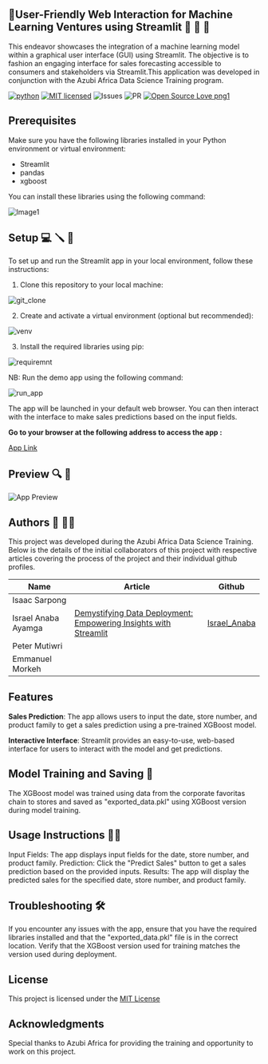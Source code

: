 ## 🚀User-Friendly Web Interaction for Machine Learning Ventures using Streamlit 🤖 🚀 🚀

This endeavor showcases the integration of a machine learning model within a graphical user interface (GUI) using Streamlit. The objective is to fashion an engaging interface for sales forecasting accessible to consumers and stakeholders via Streamlit.This application was developed in conjunction with the Azubi Africa Data Science Training program.

[![python](https://img.shields.io/badge/Python-3776AB?style=for-the-badge&logo=python&logoColor=white)](https://img.shields.io/badge/Python-3776AB?style=for-the-badge&logo=python&logoColor=white)
[![MIT licensed](https://img.shields.io/badge/license-mit-blue?style=for-the-badge&logo=appveyor)](./LICENSE)
![Issues](https://img.shields.io/github/issues/PapiHack/wimlds-demo?style=for-the-badge&logo=appveyor)
![PR](https://img.shields.io/github/issues-pr/PapiHack/wimlds-demo?style=for-the-badge&logo=appveyor)
[![Open Source Love png1](https://badges.frapsoft.com/os/v1/open-source.png?v=103)](https://github.com/ellerbrock/open-source-badges/)

## Prerequisites

Make sure you have the following libraries installed in your Python environment or virtual environment:

* Streamlit
* pandas
* xgboost

You can install these libraries using the following command:

![Image1](Screenshots/Image1.png)

## Setup 💻 🪛 🔧

To set up and run the Streamlit app in your local environment, follow these instructions:

1. Clone this repository to your local machine:

![git_clone](Screenshots/Image2.png)

2. Create and activate a virtual environment (optional but recommended):

![venv](Screenshots/Image3.png)

3. Install the required libraries using pip:

![requiremnt](Screenshots/Image4.png)

NB: Run the demo app using the following command:

![run_app](Screenshots/Image5.png)

The app will be launched in your default web browser. You can then interact with the interface to make sales predictions based on the input fields.

**Go to your browser at the following address to access the app :**

 [App Link](http://192.168.8.114:8501)

## Preview 🔍 🤖

![App Preview](Screenshots/Preview.png)

## Authors 📖 🧑‍🎓

This project was developed during the Azubi Africa Data Science Training. Below is the details of the initial collaborators of this project with respective articles covering the process of the project and their individual github profiles.

| Name                | Article                                                                                                                                                                      | Github                                       |
| ------------------- | ---------------------------------------------------------------------------------------------------------------------------------------------------------------------------- | -------------------------------------------- |
| Isaac Sarpong       |                                                                                                                                                                              |                                              |
| Israel Anaba Ayamga | [Demystifying Data Deployment: Empowering Insights with Streamlit](https://israelanaba.medium.com/demystifying-data-deployment-empowering-insights-with-streamlit-19c141e36ddf) | [Israel_Anaba](https://github.com/Israel-Anaba) |
| Peter Mutiwri       |                                                                                                                                                                              |                                              |
| Emmanuel Morkeh     |                                                                                                                                                                              |                                              |

## Features

**Sales Prediction**: The app allows users to input the date, store number, and product family to get a sales prediction using a pre-trained XGBoost model.

**Interactive Interface**: Streamlit provides an easy-to-use, web-based interface for users to interact with the model and get predictions.

## Model Training and Saving 🤖

The XGBoost model was trained using data from the corporate favoritas chain to stores and saved as "exported_data.pkl" using XGBoost version during model training.

## Usage Instructions 🧑‍🏫

Input Fields: The app displays input fields for the date, store number, and product family.
Prediction: Click the "Predict Sales" button to get a sales prediction based on the provided inputs.
Results: The app will display the predicted sales for the specified date, store number, and product family.

## Troubleshooting 🛠️

If you encounter any issues with the app, ensure that you have the required libraries installed and that the "exported_data.pkl" file is in the correct location.
Verify that the XGBoost version used for training matches the version used during deployment.

## License

This project is licensed under the [MIT License](LICENSE)

## Acknowledgments

Special thanks to Azubi Africa for providing the training and opportunity to work on this project.
